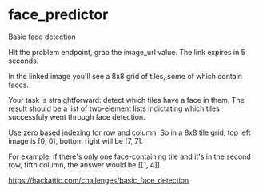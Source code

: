 # face_predictor
Basic face detection


Hit the problem endpoint, grab the image_url value. The link expires in 5 seconds.

In the linked image you'll see a 8x8 grid of tiles, some of which contain faces.

Your task is straightforward: detect which tiles have a face in them. The result should be a list of two-element lists indictating which tiles successfuly went through face detection.

Use zero based indexing for row and column. So in a 8x8 tile grid, top left image is [0, 0], bottom right will be [7, 7].

For example, if there's only one face-containing tile and it's in the second row, fifth column, the answer would be [[1, 4]].

https://hackattic.com/challenges/basic_face_detection
